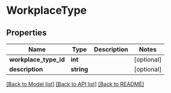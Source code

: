 # WorkplaceType

## Properties
Name | Type | Description | Notes
------------ | ------------- | ------------- | -------------
**workplace_type_id** | **int** |  | [optional] 
**description** | **string** |  | [optional] 

[[Back to Model list]](../../README.md#documentation-for-models) [[Back to API list]](../../README.md#documentation-for-api-endpoints) [[Back to README]](../../README.md)

